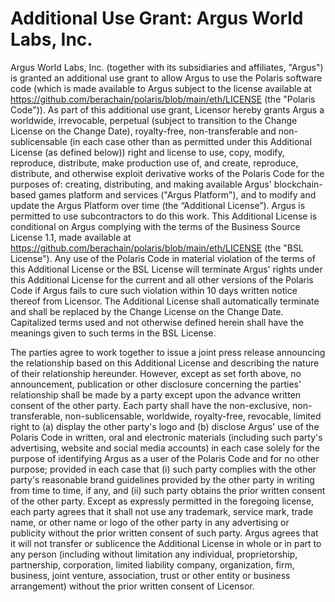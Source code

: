 # Additional Use Grant: Argus World Labs, Inc.

Argus World Labs, Inc. (together with its subsidiaries and affiliates, "Argus") is granted an additional use grant to allow Argus to use the Polaris software code (which is made available to Argus subject to the license available at https://github.com/berachain/polaris/blob/main/eth/LICENSE (the "Polaris Code")). As part of this additional use grant, Licensor hereby grants Argus a worldwide, irrevocable, perpetual (subject to transition to the Change License on the Change Date), royalty-free, non-transferable and non-sublicensable (in each case other than as permitted under this Additional License (as defined below)) right and license to use, copy, modify, reproduce, distribute, make production use of, and create, reproduce, distribute, and otherwise exploit derivative works of the Polaris Code for the purposes of: creating, distributing, and making available Argus' blockchain-based games platform and services ("Argus Platform"), and to modify and update the Argus Platform over time (the “Additional License”). Argus is permitted to use subcontractors to do this work. This Additional License is conditional on Argus complying with the terms of the Business Source License 1.1, made available at https://github.com/berachain/polaris/blob/main/eth/LICENSE (the "BSL License"). Any use of the Polaris Code in material violation of the terms of this Additional License or the BSL License will terminate Argus' rights under this Additional License for the current and all other versions of the Polaris Code if Argus fails to cure such violation within 10 days written notice thereof from Licensor. The Additional License shall automatically terminate and shall be replaced by the Change License on the Change Date. Capitalized terms used and not otherwise defined herein shall have the meanings given to such terms in the BSL License.

The parties agree to work together to issue a joint press release announcing the relationship based on this Additional License and describing the nature of their relationship hereunder. However, except as set forth above, no announcement, publication or other disclosure concerning the parties' relationship shall be made by a party except upon the advance written consent of the other party. Each party shall have the non-exclusive, non-transferable, non-sublicensable, worldwide, royalty-free, revocable, limited right to (a) display the other party's logo and (b) disclose Argus' use of the Polaris Code in written, oral and electronic materials (including such party's advertising, website and social media accounts) in each case solely for the purpose of identifying Argus as a user of the Polaris Code and for no other purpose; provided in each case that (i) such party complies with the other party's reasonable brand guidelines provided by the other party in writing from time to time, if any, and (ii) such party obtains the prior written consent of the other party. Except as expressly permitted in the foregoing license, each party agrees that it shall not use any trademark, service mark, trade name, or other name or logo of the other party in any advertising or publicity without the prior written consent of such party.
Argus agrees that it will not transfer or sublicence the Additional License in whole or in part to any person (including without limitation any individual, proprietorship, partnership, corporation, limited liability company, organization, firm, business, joint venture, association, trust or other entity or business arrangement) without the prior written consent of Licensor.
